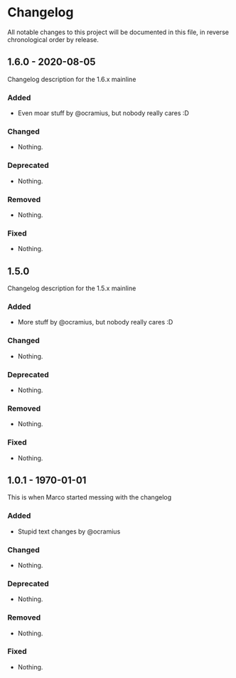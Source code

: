 # Changelog

All notable changes to this project will be documented in this file, in reverse chronological order by release.

## 1.6.0 - 2020-08-05

Changelog description for the 1.6.x mainline

### Added

- Even moar stuff by @ocramius, but nobody really cares :D 

### Changed

- Nothing.

### Deprecated

- Nothing.

### Removed

- Nothing.

### Fixed

- Nothing.

## 1.5.0

Changelog description for the 1.5.x mainline

### Added

- More stuff by @ocramius, but nobody really cares :D 

### Changed

- Nothing.

### Deprecated

- Nothing.

### Removed

- Nothing.

### Fixed

- Nothing.

## 1.0.1 - 1970-01-01

This is when Marco started messing with the changelog

### Added

- Stupid text changes by @ocramius

### Changed

- Nothing.

### Deprecated

- Nothing.

### Removed

- Nothing.

### Fixed

- Nothing.
